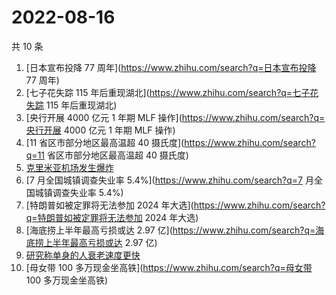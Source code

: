 # 2022-08-16

共 10 条

<!-- BEGIN -->
<!-- 最后更新时间 Tue Aug 16 2022 05:09:33 GMT+0800 (China Standard Time) -->

1. [日本宣布投降 77 周年](https://www.zhihu.com/search?q=日本宣布投降 77 周年)
1. [七子花失踪 115 年后重现湖北](https://www.zhihu.com/search?q=七子花失踪 115 年后重现湖北)
1. [央行开展 4000 亿元 1 年期 MLF 操作](https://www.zhihu.com/search?q=央行开展 4000 亿元 1 年期
   MLF 操作)
1. [11 省区市部分地区最高温超 40 摄氏度](https://www.zhihu.com/search?q=11 省区市部分地区最高温超 40 摄氏度)
1. [克里米亚机场发生爆炸](https://www.zhihu.com/search?q=克里米亚机场发生爆炸)
1. [7 月全国城镇调查失业率 5.4%](https://www.zhihu.com/search?q=7 月全国城镇调查失业率 5.4%)
1. [特朗普如被定罪将无法参加 2024 年大选](https://www.zhihu.com/search?q=特朗普如被定罪将无法参加 2024 年大选)
1. [海底捞上半年最高亏损或达 2.97 亿](https://www.zhihu.com/search?q=海底捞上半年最高亏损或达 2.97 亿)
1. [研究称单身的人衰老速度更快](https://www.zhihu.com/search?q=研究称单身的人衰老速度更快)
1. [母女带 100 多万现金坐高铁](https://www.zhihu.com/search?q=母女带 100 多万现金坐高铁)

<!-- END -->
